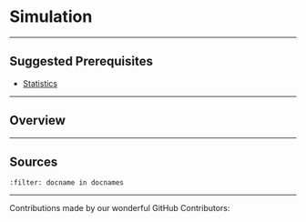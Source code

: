 # Simulation

---

## Suggested Prerequisites

- [Statistics](https://makeuseofdata.com/mathematical_topics/statistics/index.html)

---

## Overview

---

## Sources

```{bibliography}
:filter: docname in docnames
```

---

Contributions made by our wonderful GitHub Contributors: 